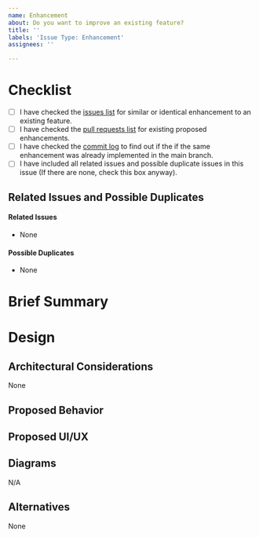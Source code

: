 ```yaml
---
name: Enhancement
about: Do you want to improve an existing feature?
title: ''
labels: 'Issue Type: Enhancement'
assignees: ''

---
```


<!--
Please fill this template entirely and do not erase parts of it.
We reserve the right to close without a response
enhancement requests which are incomplete.
-->
# Checklist
<!--
To check an item on the list replace [ ] with [x].
-->

- [ ] I have checked the [issues list](https://github.com/celery/celery/issues?q=is%3Aissue+label%3A%22Issue+Type%3A+Enhancement%22+-label%3A%22Category%3A+Documentation%22)
  for similar or identical enhancement to an existing feature.
- [ ] I have checked the [pull requests list](https://github.com/celery/celery/pulls?q=is%3Apr+label%3A%22Issue+Type%3A+Enhancement%22+-label%3A%22Category%3A+Documentation%22)
  for existing proposed enhancements.
- [ ] I have checked the [commit log](https://github.com/celery/celery/commits/main)
  to find out if the if the same enhancement was already implemented in the
  main branch.
- [ ] I have included all related issues and possible duplicate issues in this issue
      (If there are none, check this box anyway).

## Related Issues and Possible Duplicates
<!--
Please make sure to search and mention any related issues
or possible duplicates to this issue as requested by the checklist above.

This may or may not include issues in other repositories that the Celery project
maintains or other repositories that are dependencies of Celery.

If you don't know how to mention issues, please refer to Github's documentation
on the subject: https://help.github.com/en/articles/autolinked-references-and-urls#issues-and-pull-requests
-->

#### Related Issues

- None

#### Possible Duplicates

- None

# Brief Summary
<!--
Please include a brief summary of what the enhancement is
and why it is needed.
-->

# Design

## Architectural Considerations
<!--
If more components other than Celery are involved,
describe them here and the effect it would have on Celery.
-->
None

## Proposed Behavior
<!--
Please describe in detail how this enhancement is going to change the behavior
of an existing feature.
Describe what happens in case of failures as well if applicable.
-->

## Proposed UI/UX
<!--
Please provide your ideas for the API, CLI options,
configuration key names etc. that will be adjusted for this enhancement.
-->

## Diagrams
<!--
Please include any diagrams that might be relevant
to the implementation of this enhancement such as:
* Class Diagrams
* Sequence Diagrams
* Activity Diagrams
You can drag and drop images into the text box to attach them to this issue.
-->
N/A

## Alternatives
<!--
If you have considered any alternative implementations
describe them in detail below.
-->
None
